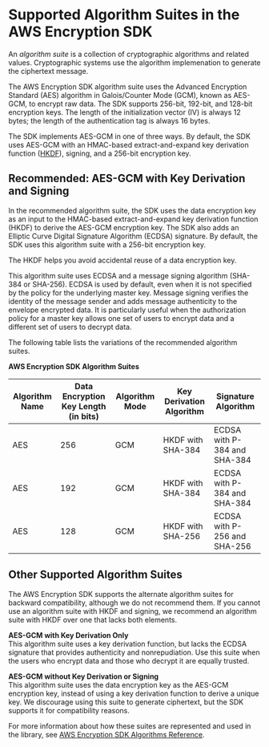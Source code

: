 # Supported Algorithm Suites in the AWS Encryption SDK<a name="supported-algorithms"></a>

An *algorithm suite* is a collection of cryptographic algorithms and related values\. Cryptographic systems use the algorithm implemenation to generate the ciphertext message\.

The AWS Encryption SDK algorithm suite uses the Advanced Encryption Standard \(AES\) algorithm in Galois/Counter Mode \(GCM\), known as AES\-GCM, to encrypt raw data\. The SDK supports 256\-bit, 192\-bit, and 128\-bit encryption keys\. The length of the initialization vector \(IV\) is always 12 bytes; the length of the authentication tag is always 16 bytes\.

The SDK implements AES\-GCM in one of three ways\. By default, the SDK uses AES\-GCM with an HMAC\-based extract\-and\-expand key derivation function \([HKDF](https://en.wikipedia.org/wiki/HKDF)\), signing, and a 256\-bit encryption key\.

## Recommended: AES\-GCM with Key Derivation and Signing<a name="recommended-algorithms"></a>

In the recommended algorithm suite, the SDK uses the data encryption key as an input to the HMAC\-based extract\-and\-expand key derivation function \(HKDF\) to derive the AES\-GCM encryption key\. The SDK also adds an Elliptic Curve Digital Signature Algorithm \(ECDSA\) signature\. By default, the SDK uses this algorithm suite with a 256\-bit encryption key\.

The HKDF helps you avoid accidental reuse of a data encryption key\. 

This algorithm suite uses ECDSA and a message signing algorithm \(SHA\-384 or SHA\-256\)\. ECDSA is used by default, even when it is not specified by the policy for the underlying master key\. Message signing verifies the identity of the message sender and adds message authenticity to the envelope encrypted data\. It is particularly useful when the authorization policy for a master key allows one set of users to encrypt data and a different set of users to decrypt data\. 

The following table lists the variations of the recommended algorithm suites\.


**AWS Encryption SDK Algorithm Suites**  

| Algorithm Name | Data Encryption Key Length \(in bits\) | Algorithm Mode | Key Derivation Algorithm | Signature Algorithm | 
| --- | --- | --- | --- | --- | 
| AES | 256 | GCM | HKDF with SHA\-384 | ECDSA with P\-384 and SHA\-384 | 
| AES | 192 | GCM | HKDF with SHA\-384 | ECDSA with P\-384 and SHA\-384 | 
| AES | 128 | GCM | HKDF with SHA\-256 | ECDSA with P\-256 and SHA\-256 | 

## Other Supported Algorithm Suites<a name="other-algorithms"></a>

The AWS Encryption SDK supports the alternate algorithm suites for backward compatibility, although we do not recommend them\. If you cannot use an algorithm suite with HKDF and signing, we recommend an algorithm suite with HKDF over one that lacks both elements\.

**AES\-GCM with Key Derivation Only**  
This algorithm suite uses a key derivation function, but lacks the ECDSA signature that provides authenticity and nonrepudiation\. Use this suite when the users who encrypt data and those who decrypt it are equally trusted\.

**AES\-GCM without Key Derivation or Signing**  
This algorithm suite uses the data encryption key as the AES\-GCM encryption key, instead of using a key derivation function to derive a unique key\. We discourage using this suite to generate ciphertext, but the SDK supports it for compatibility reasons\.

For more information about how these suites are represented and used in the library, see [AWS Encryption SDK Algorithms Reference](algorithms-reference.md)\.